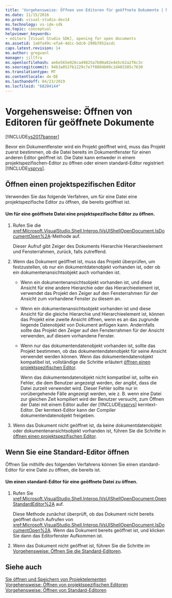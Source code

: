 ```yaml
---
title: 'Vorgehensweise: Öffnen von Editoren für geöffnete Dokumente | Microsoft-Dokumentation'
ms.date: 11/15/2016
ms.prod: visual-studio-dev14
ms.technology: vs-ide-sdk
ms.topic: conceptual
helpviewer_keywords:
- editors [Visual Studio SDK], opening for open documents
ms.assetid: 1a0fa49c-efa4-4dcc-bdc0-299b7052acdc
caps.latest.revision: 14
ms.author: gregvanl
manager: jillfra
ms.openlocfilehash: ae6e565e026ca49825a7b00a82e4e5c62a2f6c3c
ms.sourcegitcommit: 94b3a052fb1229c7e7f8804b09c1d403385c7630
ms.translationtype: MT
ms.contentlocale: de-DE
ms.lasthandoff: 04/23/2019
ms.locfileid: "68204144"
---
```

# <a name="how-to-open-editors-for-open-documents"></a>Vorgehensweise: Öffnen von Editoren für geöffnete Dokumente
[!INCLUDE[vs2017banner](../includes/vs2017banner.md)]

Bevor ein Dokumentfenster wird ein Projekt geöffnet wird, muss das Projekt zuerst bestimmen, ob die Datei bereits im Dokumentfenster für einen anderen Editor geöffnet ist. Die Datei kann entweder in einem projektspezifischen-Editor zu öffnen oder einem standard-Editor registriert [!INCLUDE[vsprvs](../includes/vsprvs-md.md)].  
  
## <a name="opening-a-project-specific-editor"></a>Öffnen einen projektspezifischen Editor  
 Verwenden Sie das folgende Verfahren, um für eine Datei eine projektspezifische Editor zu öffnen, die bereits geöffnet ist.  
  
#### <a name="to-open-a-project-specific-editor-for-an-open-file"></a>Um für eine geöffnete Datei eine projektspezifische Editor zu öffnen.  
  
1. Rufen Sie die <xref:Microsoft.VisualStudio.Shell.Interop.IVsUIShellOpenDocument.IsDocumentOpen%2A>-Methode auf.  
  
    Dieser Aufruf gibt Zeiger des Dokuments Hierarchie Hierarchieelement und Fensterrahmen, zurück, falls zutreffend.  
  
2. Wenn das Dokument geöffnet ist, muss das Projekt überprüfen, um festzustellen, ob nur ein dokumentdatenobjekt vorhanden ist, oder ob ein dokumentenansichtsobjekt auch vorhanden ist.  
  
   - Wenn ein dokumentenansichtsobjekt vorhanden ist, und diese Ansicht für eine andere Hierarchie oder das Hierarchieelement ist, verwendet das Projekt den Zeiger auf den Fensterrahmen für der Ansicht zum vorhandene Fenster zu diesem an.  
  
   - Wenn ein dokumentenansichtsobjekt vorhanden ist und diese Ansicht für die gleiche Hierarchie und Hierarchieelement ist, können das Projekt eine zweite Ansicht öffnen, wenn es an das zugrunde liegende Datenobjekt von Dokument anfügen kann. Andernfalls sollte das Projekt den Zeiger auf den Fensterrahmen für der Ansicht verwenden, auf diesem vorhandene Fenster.  
  
   - Wenn nur das dokumentendatenobjekt vorhanden ist, sollte das Projekt bestimmen, ob das dokumentendatenobjekt für seine Ansicht verwendet werden können. Wenn das dokumentendatenobjekt kompatibel ist, vollständige die Schritte erläutert [öffnen einen projektspezifischen Editor](../extensibility/how-to-open-project-specific-editors.md).  
  
     Wenn das dokumentendatenobjekt nicht kompatibel ist, sollte ein Fehler, die dem Benutzer angezeigt werden, der angibt, dass die Datei zurzeit verwendet wird. Dieser Fehler sollte nur in vorübergehende Fälle angezeigt werden, wie z. B. wenn eine Datei zur gleichen Zeit kompiliert wird der Benutzer versucht, zum Öffnen der Datei mit einem Editor außer der [!INCLUDE[vsprvs](../includes/vsprvs-md.md)] kerntext-Editor. Der kerntext-Editor kann der Compiler dokumentendatenobjekt freigeben.  
  
3. Wenn das Dokument nicht geöffnet ist, da keine dokumentdatenobjekt oder dokumentenansichtsobjekt vorhanden ist, führen Sie die Schritte in [öffnen einen projektspezifischen Editor](../extensibility/how-to-open-project-specific-editors.md).  
  
## <a name="opening-a-standard-editor"></a>Wenn Sie eine Standard-Editor öffnen  
 Öffnen Sie mithilfe des folgenden Verfahrens können Sie einen standard-Editor für eine Datei zu öffnen, die bereits ist.  
  
#### <a name="to-open-a-standard-editor-for-an-open-file"></a>Um einen standard-Editor für eine geöffnete Datei zu öffnen.  
  
1. Rufen Sie <xref:Microsoft.VisualStudio.Shell.Interop.IVsUIShellOpenDocument.OpenStandardEditor%2A> auf.  
  
     Diese Methode zunächst überprüft, ob das Dokument nicht bereits geöffnet durch Aufrufen von <xref:Microsoft.VisualStudio.Shell.Interop.IVsUIShellOpenDocument.IsDocumentOpen%2A>. Wenn das Dokument bereits geöffnet ist, und klicken Sie dann das Editorfenster Aufkommen ist.  
  
2. Wenn das Dokument nicht geöffnet ist, führen Sie die Schritte im [Vorgehensweise: Öffnen Sie die Standard-Editoren](../extensibility/how-to-open-standard-editors.md).  
  
## <a name="see-also"></a>Siehe auch  
 [Sie öffnen und Speichern von Projektelementen](../extensibility/internals/opening-and-saving-project-items.md)   
 [Vorgehensweise: Öffnen von projektspezifischen Editoren](../extensibility/how-to-open-project-specific-editors.md)   
 [Vorgehensweise: Öffnen von Standard-Editoren](../extensibility/how-to-open-standard-editors.md)
